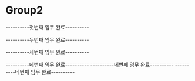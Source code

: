 # Group2

----------첫번째 임무 완료----------

----------두번째 임무 완료----------

----------세번째 임무 완료----------

----------네번째 임무 완료----------
----------네번째 임무 완료----------
----------네번째 임무 완료----------
